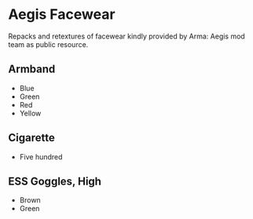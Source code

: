 # Aegis Facewear
Repacks and retextures of facewear kindly provided by Arma: Aegis mod team as public resource.

## Armband
- Blue
- Green
- Red
- Yellow

## Cigarette
- Five hundred

## ESS Goggles, High
- Brown
- Green

